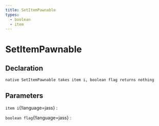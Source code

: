 ```yaml
---
title: SetItemPawnable
types:
  - boolean
  - item
---
```


# SetItemPawnable

## Declaration

```jass
native SetItemPawnable takes item i, boolean flag returns nothing
```

## Parameters
`item i`{!language=jass}
: 

`boolean flag`{!language=jass}
: 
